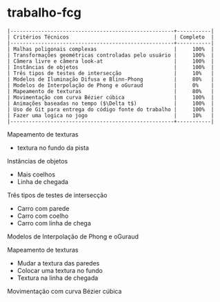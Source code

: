 # trabalho-fcg

```
|-----------------------------------------------------+-----------|
| Critérios Técnicos                                  | Completo  |
|-----------------------------------------------------+-----------|
| Malhas poligonais complexas                         |     100%  |
| Transformações geométricas controladas pelo usuário |     100%  |
| Câmera livre e câmera look-at                       |     100%  |
| Instâncias de objetos                               |     100%  |
| Três tipos de testes de intersecção                 |     10%   |
| Modelos de Iluminação Difusa e Blinn-Phong          |     80%   |
| Modelos de Interpolação de Phong e oGuraud          |     0%    |
| Mapeamento de texturas                              |     80%   |
| Movimentação com curva Bézier cúbica                |     100%  |
| Animações baseadas no tempo ($\Delta t$)            |     100%  |
| Uso de Git para entrega do código fonte do trabalho |     100%  |
| Fazer uma logica no jogo                            |     10%   |
|-----------------------------------------------------+-----------|
```
Mapeamento de texturas 
 - textura no fundo da pista

Instâncias de objetos
 - Mais coelhos
 - Linha de chegada

Três tipos de testes de intersecção
 - Carro com parede
 - Carro com coelho
 - Carro com linha de chega

 Modelos de Interpolação de Phong e oGuraud 


 Mapeamento de texturas 
  - Mudar a textura das paredes
  - Colocar uma textura no fundo
 - Textura na linha de chegada


Movimentação com curva Bézier cúbica  


